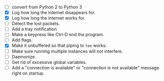 - [ ] convert from Python 2 to Python 3
- [x] Log how long the internet disappears for.
- [x] Log how long the internet works for.
- [ ] Detect the lost packets.
- [ ] Add a tray notification.
- [ ] Make a keypress like Ctrl-D end the program.
- [ ] Add flags.
- [x] Make it unbuffered so that piping to `tee` works.
- [ ] Make sure running multiple instances will not interfere.
- [ ] Daemonize.
- [ ] Get rid of excessive global variables.
- [ ] Add a "connection is available" or "connection is not available" message right on startup.
